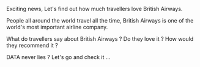 Exciting news, Let's find out how much travellers love British Airways. 

People all around the world travel all the time, British Airways is one of the world's most important airline company. 

What do travellers say about British Airways ? Do they love it ? How would they recommend it ? 

DATA never lies ? Let's go and check it ...